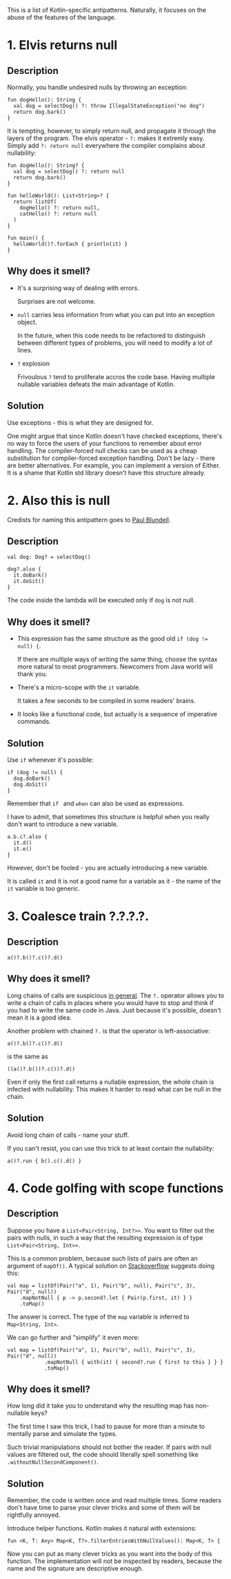 This is a list of Kotlin-specific antipatterns.
Naturally, it focuses on the abuse of the features of the language. 

# 1. Elvis returns null
## Description
Normally, you handle undesired nulls by throwing an exception: 

```
fun dogHello(): String {
  val dog = selectDog() ?: throw IllegalStateException("no dog")
  return dog.bark()
}
```

It is tempting, however, to simply return null, and propagate it through the layers of the program.
The elvis operator - `?:` makes it extremly easy.
Simply add `?: return null` everywhere the compiler complains about nullability:
```
fun dogHello(): String? {
  val dog = selectDog() ?: return null
  return dog.bark()
}
```  
```
fun helloWorld(): List<String>? {
  return listOf(
    dogHello() ?: return null,
    catHello() ?: return null
  )
}
```
```
fun main() {
  helloWorld()?.forEach { println(it) } 
}
```

## Why does it smell?
- It's a surprising way of dealing with errors.

   Surprises are not welcome.

- `null` carries less information from what you can put into an exception object.

   In the future, when this code needs to be refactored to distinguish between different
   types of problems, you will need to modify a lot of lines.

- `?` explosion

   Frivoulous `?` tend to proliferate accros the code base.
   Having multiple nullable variables defeats the main advantage of Kotlin.

## Solution
Use exceptions - this is what they are designed for.

One might argue that since Kotlin doesn't have checked exceptions,
there's no way to force the users of your functions to remember about error handling.
The compiler-forced null checks can be used as a cheap substitution 
for compiler-forced exception handling.
Don't be lazy - there are better alternatives.
For example, you can implement a version of Either.
It is a shame that Kotlin std library doesn't have this structure already.

# 2. Also this is null
Credists for naming this antipattern goes to
[Paul Blundell](https://blog.novoda.com/kotlin-anti-patterns-also-this-is-ull/).
## Description
```
val dog: Dog? = selectDog()

dog?.also {
  it.doBark()
  it.doSit()
}
```
The code inside the lambda will be executed only if `dog` is not null.
## Why does it smell?
- This expression has the same structure as the good old `if (dog != null) {`.

   If there are multiple ways of writing the same thing,
   choose the syntax more natural to most programmers.
   Newcomers from Java world will thank you.
   
- There's a micro-scope with the `it` variable.

   It takes a few seconds to be compiled in some readers' brains.
   
- It looks like a functional code, but actually is a sequence of imperative commands.
## Solution

Use `if` whenever it's possible:
```
if (dog != null) {
  dog.doBark()
  dog.doSit()
}
```
Remember that `if ` and `when` can also be used as expressions.

I have to admit, that sometimes this structure is helpful when you really don't want to
introduce a new variable.
```
a.b.c?.also {
  it.d()
  it.e()
}
```
However, don't be fooled - you are actually introducing a new variable.

It is called `it` and it is not a good name for a variable as 
it - the name of the `it` variable is too generic.

# 3. Coalesce train ?.?.?.?.

## Description
```
a()?.b()?.c()?.d()
```
## Why does it smell?

Long chains of calls are suspicious [in general](https://en.wikipedia.org/wiki/Law_of_Demeter).
The `?.` operator allows you to write a chain of calls in places where you
would have to stop and think if you had to write the same code in Java.
Just because it's possible, doesn't mean it is a good idea.

Another problem with chained `?.` is that the operator is left-associative:
```
a()?.b()?.c()?.d()
```
is the same as
```
((a()?.b())?.c())?.d()
```
Even if only the first call returns a nullable expression, the whole chain is infected with nullability.
This makes it harder to read what can be null in the chain.

## Solution

Avoid long chain of calls - name your stuff.

If you can't resist, you can use this trick to at least contain the nullability:
```
a()?.run { b().c().d() } 
```


# 4. Code golfing with scope functions
## Description
Suppose you have a `List<Pair<String, Int?>>`.
You want to filter out the pairs with nulls, in such a way that the resulting expression
is of type `List<Pair<String, Int>>`.

This is a common problem, because such lists of pairs are often an argument of `mapOf()`.
A typical solution on [Stackoverflow](https://stackoverflow.com/a/49347526/4076606) suggests doing this:

```
val map = listOf(Pair("a", 1), Pair("b", null), Pair("c", 3), Pair("d", null))
    .mapNotNull { p -> p.second?.let { Pair(p.first, it) } }
    .toMap()
```

The answer is correct.
The type of the `map` variable is inferred to `Map<String, Int>`.

We can go further and "simplify" it even more:

```
val map = listOf(Pair("a", 1), Pair("b", null), Pair("c", 3), Pair("d", null))
            .mapNotNull { with(it) { second?.run { first to this } } }
            .toMap()
```

## Why does it smell?

How long did it take you to understand why the resulting map has non-nullable keys?

The first time I saw this trick,
I had to pause for more than a minute to mentally parse and simulate the types.

Such trivial manipulations should not bother the reader.
If pairs with null values are filtered out, the code should literally
spell something like `.withoutNullSecondComponent()`.

## Solution
Remember, the code is written once and read multiple times.
Some readers don't have time to parse your clever tricks
and some of them will be rightfully annoyed.

Introduce helper functions.
Kotlin makes it natural with extensions:

```
fun <K, T: Any> Map<K, T?>.filterEntriesWithNullValues(): Map<K, T> {
```

Now you can put as many clever tricks as you want into the body of this function.
The implementation will not be inspected by readers,
because the name and the signature are descriptive enough.